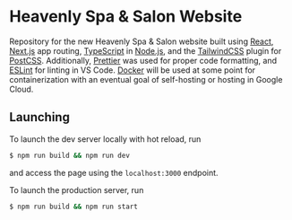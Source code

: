 # Heavenly Spa & Salon Website
Repository for the new Heavenly Spa & Salon website built using [React](https://react.dev/learn/start-a-new-react-project), [Next.js](https://nextjs.org/docs/getting-started) app routing, [TypeScript](https://www.typescriptlang.org/) in [Node.js](https://nodejs.org/en), and the [TailwindCSS](https://tailwindcss.com/) plugin for [PostCSS](https://postcss.org/). Additionally, [Prettier](https://prettier.io/docs/en/install.html) was used for proper code formatting, and [ESLint](https://eslint.org/docs/latest/) for linting in VS Code. [Docker](https://www.docker.com/) will be used at some point for containerization with an eventual goal of self-hosting or hosting in Google Cloud.

## Launching
To launch the dev server locally with hot reload, run
```sh
$ npm run build && npm run dev
```
and access the page using the `localhost:3000` endpoint.

To launch the production server, run
```sh
$ npm run build && npm run start
```


